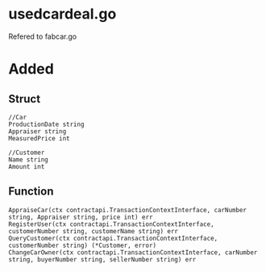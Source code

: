 usedcardeal.go
==============
Refered to fabcar.go

Added
=====
## Struct
```
//Car
ProductionDate string
Appraiser string
MeasuredPrice int
```      
      
```
//Customer
Name string
Amount int
```

## Function

```
AppraiseCar(ctx contractapi.TransactionContextInterface, carNumber string, Appraiser string, price int) err
RegisterUser(ctx contractapi.TransactionContextInterface, customerNumber string, customerName string) err
QueryCustomer(ctx contractapi.TransactionContextInterface, customerNumber string) (*Customer, error)
ChangeCarOwner(ctx contractapi.TransactionContextInterface, carNumber string, buyerNumber string, sellerNumber string) err
```
           
           
